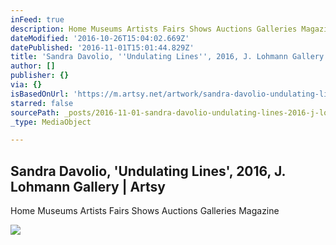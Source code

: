```yaml
---
inFeed: true
description: Home Museums Artists Fairs Shows Auctions Galleries Magazine
dateModified: '2016-10-26T15:04:02.669Z'
datePublished: '2016-11-01T15:01:44.829Z'
title: 'Sandra Davolio, ''Undulating Lines'', 2016, J. Lohmann Gallery | Artsy'
author: []
publisher: {}
via: {}
isBasedOnUrl: 'https://m.artsy.net/artwork/sandra-davolio-undulating-lines'
starred: false
sourcePath: _posts/2016-11-01-sandra-davolio-undulating-lines-2016-j-lohmann-gallery.md
_type: MediaObject

---
```

<article style=""><h1>Sandra Davolio, 'Undulating Lines', 2016, J. Lohmann Gallery | Artsy</h1><p>Home Museums Artists Fairs Shows Auctions Galleries Magazine</p><img src="https://d32dm0rphc51dk.cloudfront.net/KOsW3_aSSDONjcR3bA_7Ew/large.jpg" /></article>